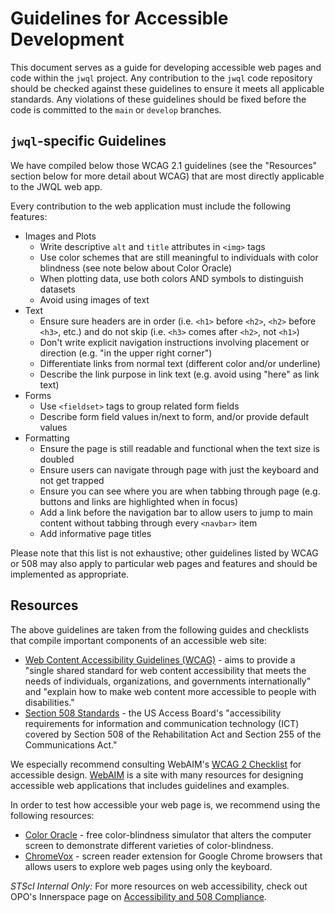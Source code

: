 Guidelines for Accessible Development
=====================================

This document serves as a guide for developing accessible web pages and code within the `jwql` project.  Any contribution to the `jwql` code repository should be checked against these guidelines to ensure it meets all applicable standards. Any violations of these guidelines should be fixed before the code is committed to the `main` or `develop` branches. 


`jwql`-specific Guidelines
--------------------------

We have compiled below those WCAG 2.1 guidelines (see the "Resources" section below for more detail about WCAG) that are most directly applicable to the JWQL web app.

Every contribution to the web application must include the following features:

- Images and Plots
    - Write descriptive `alt` and `title` attributes in `<img>` tags
    - Use color schemes that are still meaningful to individuals with color blindness (see note below about Color Oracle)
    - When plotting data, use both colors AND symbols to distinguish datasets
    - Avoid using images of text
- Text
    - Ensure sure headers are in order (i.e. `<h1>` before `<h2>`, `<h2>` before `<h3>`, etc.) and do not skip (i.e. `<h3>` comes after `<h2>`, not `<h1>`)
    - Don't write explicit navigation instructions involving placement or direction (e.g. "in the upper right corner")
    - Differentiate links from normal text (different color and/or underline)
    - Describe the link purpose in link text (e.g. avoid using "here" as link text)
- Forms
    - Use `<fieldset>` tags to group related form fields
    - Describe form field values in/next to form, and/or provide default values
- Formatting
    - Ensure the page is still readable and functional when the text size is doubled
    - Ensure users can navigate through page with just the keyboard and not get trapped
    - Ensure you can see where you are when tabbing through page (e.g. buttons and links are highlighted when in focus)
    - Add a link before the navigation bar to allow users to jump to main content without tabbing through every `<navbar>` item
    - Add informative page titles

Please note that this list is not exhaustive; other guidelines listed by WCAG or 508 may also apply to particular web pages and features and should be implemented as appropriate.


Resources
---------

The above guidelines are taken from the following guides and checklists that compile important components of an accessible web site: 

- [Web Content Accessibility Guidelines (WCAG)](https://www.w3.org/WAI/standards-guidelines/wcag/) - aims to provide a "single shared standard for web content accessibility that meets the needs of individuals, organizations, and governments internationally" and "explain how to make web content more accessible to people with disabilities."
- [Section 508 Standards](https://www.section508.gov/create) - the US Access Board's "accessibility requirements for information and communication technology (ICT) covered by Section 508 of the Rehabilitation Act and Section 255 of the Communications Act."

We especially recommend consulting WebAIM's [WCAG 2 Checklist](https://webaim.org/standards/wcag/checklist) for accessible design. [WebAIM](https://webaim.org/) is a site with many resources for designing accessible web applications that includes guidelines and examples.

In order to test how accessible your web page is, we recommend using the following resources:
- [Color Oracle](https://colororacle.org/) - free color-blindness simulator that alters the computer screen to demonstrate different varieties of color-blindness.
- [ChromeVox](https://chrome.google.com/webstore/detail/chromevox/kgejglhpjiefppelpmljglcjbhoiplfn?hl=en) - screen reader extension for Google Chrome browsers that allows users to explore web pages using only the keyboard.

*STScI Internal Only:* For more resources on web accessibility, check out OPO's Innerspace page on [Accessibility and 508 Compliance](https://innerspace.stsci.edu/display/A5C/Accessibility+and+508+Compliance).
